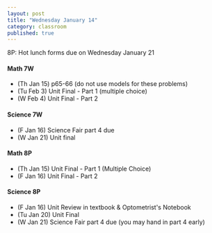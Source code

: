 ```yaml
---
layout: post
title: "Wednesday January 14"
category: classroom
published: true
---
```

8P: Hot lunch forms due on Wednesday January 21

#### Math 7W
* (Th Jan 15) p65-66 (do not use models for these problems)
* (Tu Feb 3) Unit Final - Part 1 (multiple choice)
* (W Feb 4) Unit Final - Part 2 

#### Science 7W
* (F Jan 16) Science Fair part 4 due
* (W Jan 21) Unit final

#### Math 8P
* (Th Jan 15) Unit Final - Part 1 (Multiple Choice)
* (F Jan 16) Unit Final - Part 2 

#### Science 8P
* (F Jan 16) Unit Review in textbook & Optometrist's Notebook
* (Tu Jan 20) Unit Final
* (W Jan 21) Science Fair part 4 due (you may hand in part 4 early)
